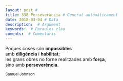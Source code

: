 ```yaml
---
layout: post #
title: 338 Perseverància # Generat automàticament
date: 2018-03-04 # Data
description:  # Argument
keywords:  # Paraules clau
coments:  # Comentaris
---
```


Poques coses són **impossibles** <br />
amb **diligència** i **habilitat**; <br />
les grans obres no forne realitzades amb **força**, <br />
sino amb **perseverència**.

<small>Samuel Johnson</small>
